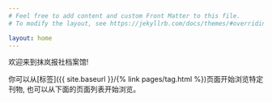 ```yaml
---
# Feel free to add content and custom Front Matter to this file.
# To modify the layout, see https://jekyllrb.com/docs/themes/#overriding-theme-defaults

layout: home
---
```

欢迎来到抹岚报社档案馆!

你可以从[标签]({{ site.baseurl }}/{% link pages/tag.html %})页面开始浏览特定刊物, 也可以从下面的页面列表开始浏览。